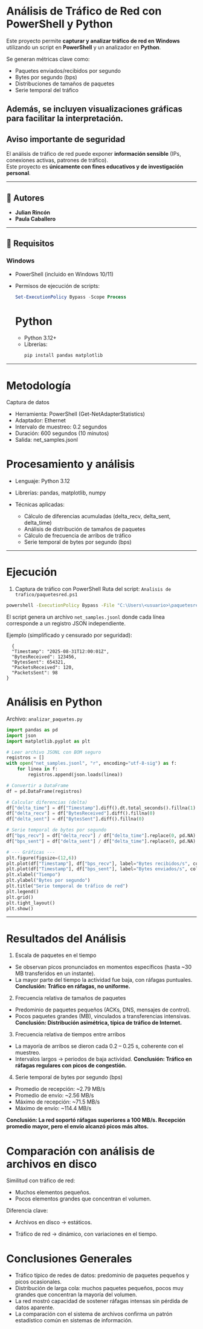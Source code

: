 # Análisis de Tráfico de Red con PowerShell y Python

Este proyecto permite **capturar y analizar tráfico de red en Windows** utilizando un script en **PowerShell** y un analizador en **Python**.  
  
  Se generan métricas clave como:
  - Paquetes enviados/recibidos por segundo  
  - Bytes por segundo (bps)  
  - Distribuciones de tamaños de paquetes  
  - Serie temporal del tráfico  
  
Además, se incluyen visualizaciones gráficas para facilitar la interpretación.
---

##  Aviso importante de seguridad
El análisis de tráfico de red puede exponer **información sensible** (IPs, conexiones activas, patrones de tráfico).  
Este proyecto es **únicamente con fines educativos y de investigación personal**.  

---

## 👥 Autores
- **Julian Rincón**  
- **Paula Caballero**

---

## 🔧 Requisitos

### Windows
- PowerShell (incluido en Windows 10/11)
- Permisos de ejecución de scripts:  
  ```powershell
  Set-ExecutionPolicy Bypass -Scope Process
  ```
  
  # Python
  - Python 3.12+
  - Librerías:
    ```bash
    pip install pandas matplotlib
    ```
---

# Metodología
Captura de datos
  - Herramienta: PowerShell (Get-NetAdapterStatistics)
  - Adaptador: Ethernet
  - Intervalo de muestreo: 0.2 segundos
  - Duración: 600 segundos (10 minutos)
  - Salida: net_samples.jsonl

# Procesamiento y análisis

- Lenguaje: Python 3.12
- Librerías: pandas, matplotlib, numpy
- Técnicas aplicadas:

  - Cálculo de diferencias acumuladas (delta_recv, delta_sent, delta_time)
  - Análisis de distribución de tamaños de paquetes
  - Cálculo de frecuencia de arribos de tráfico 
  - Serie temporal de bytes por segundo (bps)

---

# Ejecución
  1. Captura de tráfico con PowerShell
  Ruta del script: `Analisis de trafico/paquetesred.ps1`
  ```bash
  powershell -ExecutionPolicy Bypass -File "C:\Users\<usuario>\paquetesred.ps1"
  ```
  El script genera un archivo `net_samples.jsonl` donde cada línea corresponde a un registro JSON independiente.
  
  Ejemplo (simplificado y censurado por seguridad):
  ```jsonl
    {
    "Timestamp": "2025-08-31T12:00:01Z",
    "BytesReceived": 123456,
    "BytesSent": 654321,
    "PacketsReceived": 120,
    "PacketsSent": 98
  }
  ```
# Análisis en Python

  Archivo: `analizar_paquetes.py`
  ```python
  import pandas as pd
  import json
  import matplotlib.pyplot as plt
  
  # Leer archivo JSONL con BOM seguro
  registros = []
  with open("net_samples.jsonl", "r", encoding="utf-8-sig") as f:
      for linea in f:
          registros.append(json.loads(linea))
  
  # Convertir a DataFrame
  df = pd.DataFrame(registros)
  
  # Calcular diferencias (delta)
  df["delta_time"] = df["Timestamp"].diff().dt.total_seconds().fillna(1)
  df["delta_recv"] = df["BytesReceived"].diff().fillna(0)
  df["delta_sent"] = df["BytesSent"].diff().fillna(0)
  
  # Serie temporal de bytes por segundo
  df["bps_recv"] = df["delta_recv"] / df["delta_time"].replace(0, pd.NA)
  df["bps_sent"] = df["delta_sent"] / df["delta_time"].replace(0, pd.NA)
  
  # --- Gráficas ---
  plt.figure(figsize=(12,6))
  plt.plot(df["Timestamp"], df["bps_recv"], label="Bytes recibidos/s", color="blue")
  plt.plot(df["Timestamp"], df["bps_sent"], label="Bytes enviados/s", color="orange")
  plt.xlabel("Tiempo")
  plt.ylabel("Bytes por segundo")
  plt.title("Serie temporal de tráfico de red")
  plt.legend()
  plt.grid()
  plt.tight_layout()
  plt.show()
  ```
---
# Resultados del Análisis

1. Escala de paquetes en el tiempo

  - Se observan picos pronunciados en momentos específicos (hasta ~30 MB transferidos en un instante). 
  - La mayor parte del tiempo la actividad fue baja, con ráfagas puntuales.
  **Conclusión: Tráfico en ráfagas, no uniforme.**

2. Frecuencia relativa de tamaños de paquetes

  - Predominio de paquetes pequeños (ACKs, DNS, mensajes de control).
  - Pocos paquetes grandes (MB), vinculados a transferencias intensivas.
  **Conclusión: Distribución asimétrica, típica de tráfico de Internet.**

3. Frecuencia relativa de tiempos entre arribos

  - La mayoría de arribos se dieron cada 0.2 – 0.25 s, coherente con el muestreo.
  - Intervalos largos → periodos de baja actividad.
  **Conclusión: Tráfico en ráfagas regulares con picos de congestión.**

4. Serie temporal de bytes por segundo (bps)

  - Promedio de recepción: ~2.79 MB/s
  - Promedio de envío: ~2.56 MB/s
  - Máximo de recepción: ~71.5 MB/s
  - Máximo de envío: ~114.4 MB/s
    
**Conclusión:
La red soportó ráfagas superiores a 100 MB/s.
Recepción promedio mayor, pero el envío alcanzó picos más altos.**

# Comparación con análisis de archivos en disco

Similitud con tráfico de red:

  - Muchos elementos pequeños.
  - Pocos elementos grandes que concentran el volumen.

Diferencia clave:

  - Archivos en disco → estáticos.
  
  - Tráfico de red → dinámico, con variaciones en el tiempo.

# Conclusiones Generales

  - Tráfico típico de redes de datos: predominio de paquetes pequeños y picos ocasionales.
  - Distribución de larga cola: muchos paquetes pequeños, pocos muy grandes que concentran la mayoría del volumen.
  - La red mostró capacidad de sostener ráfagas intensas sin pérdida de datos aparente.
  - La comparación con el sistema de archivos confirma un patrón estadístico común en sistemas de información.
